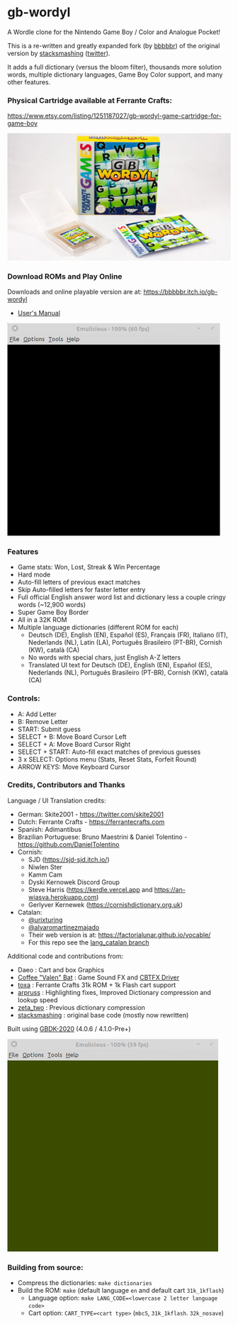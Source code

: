 # gb-wordyl

A Wordle clone for the Nintendo Game Boy / Color and Analogue Pocket!

This is a re-written and greatly expanded fork (by [bbbbbr](https://github.com/bbbbbr/gb-wordle)) of the original version by [stacksmashing](https://github.com/stacksmashing/gb-wordle) ([twitter](http://twitter.com/ghidraninja)).

It adds a full dictionary (versus the bloom filter), thousands more solution words, multiple dictionary languages, Game Boy Color support, and many other features.


### Physical Cartridge available at Ferrante Crafts:

https://www.etsy.com/listing/1251187027/gb-wordyl-game-cartridge-for-game-boy

![GB-Wordyl cart and box](/info/gb-wordyl-box-cart.jpg)


### Download ROMs and Play Online

Downloads and online playable version are at: https://bbbbbr.itch.io/gb-wordyl

- [User's Manual](Manual.md)

![GB-Wordyl gameplay](/info/gb-wordyl_demo_cgb.gif)

### Features
  - Game stats: Won, Lost, Streak & Win Percentage
  - Hard mode
  - Auto-fill letters of previous exact matches
  - Skip Auto-filled letters for faster letter entry
  - Full official English answer word list and dictionary less a couple cringy words (~12,900 words)
  - Super Game Boy Border
  - All in a 32K ROM
  - Multiple language dictionaries (different ROM for each)
    - Deutsch (DE), English (EN), Español (ES), Français (FR), Italiano (IT), Nederlands (NL), Latin (LA), Português Brasileiro (PT-BR), Cornish (KW), català (CA)
    - No words with special chars, just English A-Z letters
    - Translated UI text for Deutsch (DE), English (EN), Español (ES), Nederlands (NL), Português Brasileiro (PT-BR), Cornish (KW), català (CA)

### Controls:
  - A: Add Letter
  - B: Remove Letter
  - START: Submit guess
  - SELECT + B: Move Board Cursor Left
  - SELECT + A:  Move Board Cursor Right
  - SELECT + START: Auto-fill exact matches of previous guesses
  - 3 x SELECT: Options menu (Stats, Reset Stats, Forfeit Round)
  - ARROW KEYS: Move Keyboard Cursor


### Credits, Contributors and Thanks

Language / UI Translation credits:
  - German: Skite2001 - https://twitter.com/skite2001
  - Dutch: Ferrante Crafts - https://ferrantecrafts.com
  - Spanish: Adimantibus
  - Brazilian Portuguese: Bruno Maestrini & Daniel Tolentino - https://github.com/DanielTolentino
  - Cornish:
    - SJD (https://sjd-sjd.itch.io/)
    - Niwlen Ster
    - Kamm Cam
    - Dyski Kernowek Discord Group
    - Steve Harris (https://kerdle.vercel.app and https://an-wiasva.herokuapp.com)
    - Gerlyver Kernewek (https://cornishdictionary.org.uk)
  - Catalan:
    - [@urixturing](https://twitter.com/urixturing)
    - [@alvaromartinezmajado](https://github.com/alvaromartinezmajado)
    - Their web version is at: https://factorialunar.github.io/vocable/
    - For this repo see the [lang_catalan branch](https://github.com/bbbbbr/gb-wordle/tree/feature/lang_catalan)

Additional code and contributions from:
  - Daeo : Cart and box Graphics
  - [Coffee "Valen" Bat](https://twitter.com/cofebbat) : Game Sound FX and [CBTFX Driver](https://github.com/datguywitha3ds/CBT-FX)
  - [toxa](https://github.com/untoxa/) : Ferrante Crafts 31k ROM + 1k Flash cart support
  - [arpruss](https://github.com/arpruss/gb-fiver) : Highlighting fixes, Improved Dictionary compression and lookup speed
  - [zeta_two](https://github.com/ZetaTwo/gb-wordle) : Previous dictionary compression
  - [stacksmashing](https://github.com/stacksmashing/gb-wordle) : original base code (mostly now rewritten)

Built using [GBDK-2020](https://github.com/gbdk-2020/gbdk-2020) (4.0.6 / 4.1.0-Pre+)

![GB-Wordyl gameplay](/info/gb-wordyl_demo.gif)


### Building from source:

  - Compress the dictionaries: `make dictionaries`
  - Build the ROM: `make` (default language `en` and default cart `31k_1kflash`)
    - Language option: `make LANG_CODE=<lowercase 2 letter language code>`
    - Cart option: `CART_TYPE=<cart type>` (`mbc5`, `31k_1kflash`. `32k_nosave`)


